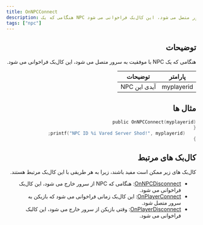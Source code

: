 ```yaml
---
title: OnNPCConnect
description: هنگامی که یک NPC با موفقیت به سرور متصل می شود، این کال‌بک فراخوانی می شود.
tags: ["npc"]
---
```


<div dir="rtl" style={{ textAlign: "right" }}>

<VersionWarn name='callback' version='SA-MP 0.3a' />

## توضیحات

هنگامی که یک NPC با موفقیت به سرور متصل می شود، این کال‌بک فراخوانی می شود.

| پارامتر         | توضیحات                                        |
| ------------ | -------------------------------------------------- |
| myplayerid   | آیدی این NPC                |

## مثال ها

```c
public OnNPCConnect(myplayerid)
{
    printf("NPC ID %i Vared Server Shod!", myplayerid);
}
```

## کال‌بک های مرتبط

کال‌بک های زیر ممکن است مفید باشند، زیرا به هر طریقی با این کال‌بک مرتبط هستند.

- [OnNPCDisconnect](OnNPCDisconnect): هنگامی که NPC از سرور خارج می شود، این کال‌بک فراخوانی می شود.
- [OnPlayerConnect](OnPlayerConnect): این کال‌بک زمانی فراخوانی می شود که بازیکن به سرور متصل شود.
- [OnPlayerDisconnect](OnPlayerDisconnect): وقتی بازیکن از سرور خارج می شود، این کالبک فراخوانی می شود.

</div>